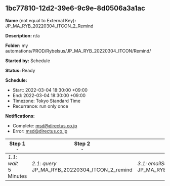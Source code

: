## 1bc77810-12d2-39e6-9c9e-8d0506a3a1ac

**Name** (not equal to External Key)**:** JP_MA_RYB_20220304_ITCON_2_Remind


**Description:** n/a

**Folder:** my automations/PROD/Rybelsus/JP_MA_RYB_20220304_ITCON/Remind/

**Started by:** Schedule

**Status:** Ready

**Schedule:**

* Start: 2022-03-04 18:30:00 +09:00
* End: 2022-03-04 18:30:00 +09:00
* Timezone: Tokyo Standard Time
* Recurrance: run only once

**Notifications:**

* Complete: msd@directus.co.jp
* Error: msd@directus.co.jp

| Step 1<br>_<small>-</small>_ | Step 2<br>_<small>-</small>_ | Step 3<br>_<small>-</small>_ |
| --- | --- | --- |
| _1.1: wait_<br>5 Minutes | _2.1: query_<br>JP_MA_RYB_20220304_ITCON_2_remind | _3.1: emailSend_<br>JP_MA_RYB_20220304_ITCON_2_remind |
